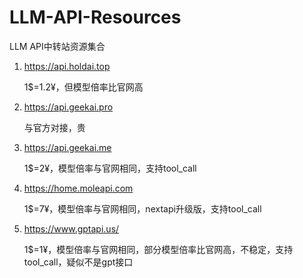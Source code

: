 # LLM-API-Resources
LLM API中转站资源集合

1. https://api.holdai.top

    1$=1.2¥，但模型倍率比官网高

2. https://api.geekai.pro

    与官方对接，贵

3. https://api.geekai.me

    1$=2¥，模型倍率与官网相同，支持tool_call

4. https://home.moleapi.com

    1$=7¥，模型倍率与官网相同，nextapi升级版，支持tool_call

5. https://www.gptapi.us/

    1$=1¥，模型倍率与官网相同，部分模型倍率比官网高，不稳定，支持tool_call，疑似不是gpt接口
